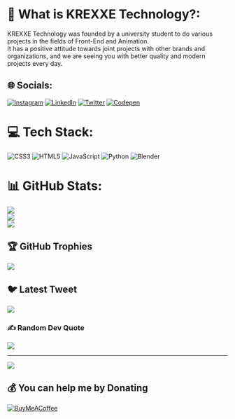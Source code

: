 # 💫 What is KREXXE Technology?:
KREXXE Technology was founded by a university student to do various projects in the fields of Front-End and Animation. <br>It has a positive attitude towards joint projects with other brands and organizations, and we are seeing you with better quality and modern projects every day.


## 🌐 Socials:
[![Instagram](https://img.shields.io/badge/Instagram-%23E4405F.svg?logo=Instagram&logoColor=white)](https://instagram.com/krexxe) [![LinkedIn](https://img.shields.io/badge/LinkedIn-%230077B5.svg?logo=linkedin&logoColor=white)](https://linkedin.com/in/kazım-talha-özdemir-955a11258) [![Twitter](https://img.shields.io/badge/Twitter-%231DA1F2.svg?logo=Twitter&logoColor=white)](https://twitter.com/krexxetech) [![Codepen](https://img.shields.io/badge/Codepen-000000?style=for-the-badge&logo=codepen&logoColor=white)](https://codepen.io/KREXXE-Technology) 

# 💻 Tech Stack:
![CSS3](https://img.shields.io/badge/css3-%231572B6.svg?style=for-the-badge&logo=css3&logoColor=white) ![HTML5](https://img.shields.io/badge/html5-%23E34F26.svg?style=for-the-badge&logo=html5&logoColor=white) ![JavaScript](https://img.shields.io/badge/javascript-%23323330.svg?style=for-the-badge&logo=javascript&logoColor=%23F7DF1E) ![Python](https://img.shields.io/badge/python-3670A0?style=for-the-badge&logo=python&logoColor=ffdd54) ![Blender](https://img.shields.io/badge/blender-%23F5792A.svg?style=for-the-badge&logo=blender&logoColor=white)
# 📊 GitHub Stats:
![](https://github-readme-stats.vercel.app/api?username=KREXXE&theme=radical&hide_border=false&include_all_commits=true&count_private=false)<br/>
![](https://github-readme-streak-stats.herokuapp.com/?user=KREXXE&theme=radical&hide_border=false)<br/>
![](https://github-readme-stats.vercel.app/api/top-langs/?username=KREXXE&theme=radical&hide_border=false&include_all_commits=true&count_private=false&layout=compact)

## 🏆 GitHub Trophies
![](https://github-profile-trophy.vercel.app/?username=KREXXE&theme=radical&no-frame=true&no-bg=true&margin-w=4)

## 🐦 Latest Tweet
[![](https://gtce.itsvg.in/api?username=krexxetech)](https://github.com/VishwaGauravIn/github-twitter-card-embed)

### ✍️ Random Dev Quote
![](https://quotes-github-readme.vercel.app/api?type=horizontal&theme=radical)

---
[![](https://visitcount.itsvg.in/api?id=KREXXE&icon=5&color=11)](https://visitcount.itsvg.in)

  ## 💰 You can help me by Donating
  [![BuyMeACoffee](https://img.shields.io/badge/Buy%20Me%20a%20Coffee-ffdd00?style=for-the-badge&logo=buy-me-a-coffee&logoColor=black)](https://buymeacoffee.com/krexxetech) 
